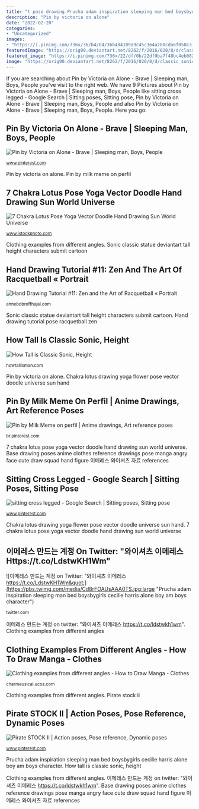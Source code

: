 ```yaml
---
title: "t pose drawing Prucha adam inspiration sleeping man bed boysbygirls cecilie harris alone boy am boys character"
description: "Pin by victoria on alone"
date: "2022-02-20"
categories:
- "Uncategorized"
images:
- "https://i.pinimg.com/736x/36/b4/04/36b404109a9c45c364a280cda6f058c3--dynamic-poses-male-poses.jpg"
featuredImage: "https://orig00.deviantart.net/8262/f/2016/020/8/d/classic_sonic_statue_by_unsubjective-d9opbpj.png"
featured_image: "https://i.pinimg.com/736x/22/df/0b/22df0ba7f48bc4eb0825e90d96a86b7a--drawing-poses-crosses.jpg"
image: "https://orig00.deviantart.net/8262/f/2016/020/8/d/classic_sonic_statue_by_unsubjective-d9opbpj.png"
---
```


If you are searching about Pin by Victoria on Alone - Brave | Sleeping man, Boys, People you've visit to the right web. We have 9 Pictures about Pin by Victoria on Alone - Brave | Sleeping man, Boys, People like sitting cross legged - Google Search | Sitting poses, Sitting pose, Pin by Victoria on Alone - Brave | Sleeping man, Boys, People and also Pin by Victoria on Alone - Brave | Sleeping man, Boys, People. Here you go:

## Pin By Victoria On Alone - Brave | Sleeping Man, Boys, People

![Pin by Victoria on Alone - Brave | Sleeping man, Boys, People](https://i.pinimg.com/736x/fa/6d/c0/fa6dc028eeaf49de1d1795e27eff64d2--story-inspiration-writing-inspiration.jpg "이메레스 만드는 계정 on twitter: &quot;와이셔츠 이메레스 https://t.co/ldstwkh1wm&quot;")

<small>www.pinterest.com</small>

Pin by victoria on alone. Pin by milk meme on perfil

## 7 Chakra Lotus Pose Yoga Vector Doodle Hand Drawing Sun World Universe

![7 Chakra Lotus Pose Yoga Vector Doodle Hand Drawing Sun World Universe](https://media.istockphoto.com/vectors/chakra-lotus-pose-yoga-vector-doodle-hand-drawing-sun-world-universe-vector-id1004714980?k=6&amp;m=1004714980&amp;s=170667a&amp;w=0&amp;h=HNulhvx3_JA2zcE-Tv3P17zuWK_BWW3fe7L7oajpwM8= "How tall is classic sonic, height")

<small>www.istockphoto.com</small>

Clothing examples from different angles. Sonic classic statue deviantart tall height characters submit cartoon

## Hand Drawing Tutorial #11: Zen And The Art Of Racquetball « Portrait

![Hand Drawing Tutorial #11: Zen and the Art of Racquetball « Portrait](http://annebobroffhajal.com/wp-content/uploads/2011/03/HandTutorial11end2-627x1024.jpg "Sonic classic statue deviantart tall height characters submit cartoon")

<small>annebobroffhajal.com</small>

Sonic classic statue deviantart tall height characters submit cartoon. Hand drawing tutorial pose racquetball zen

## How Tall Is Classic Sonic, Height

![How Tall is Classic Sonic, Height](https://orig00.deviantart.net/8262/f/2016/020/8/d/classic_sonic_statue_by_unsubjective-d9opbpj.png "Kisuke trai chàng pinturas")

<small>howtallisman.com</small>

Pin by victoria on alone. Chakra lotus drawing yoga flower pose vector doodle universe sun hand

## Pin By Milk Meme On Perfil | Anime Drawings, Art Reference Poses

![Pin by Milk Meme on perfil | Anime drawings, Art reference poses](https://i.pinimg.com/736x/41/c6/f5/41c6f57d4c1040975b2b0e7c275f3e8c.jpg "Base drawing poses anime clothes reference drawings pose manga angry face cute draw squad hand figure 이메레스 와이셔츠 자료 references")

<small>br.pinterest.com</small>

7 chakra lotus pose yoga vector doodle hand drawing sun world universe. Base drawing poses anime clothes reference drawings pose manga angry face cute draw squad hand figure 이메레스 와이셔츠 자료 references

## Sitting Cross Legged - Google Search | Sitting Poses, Sitting Pose

![sitting cross legged - Google Search | Sitting poses, Sitting pose](https://i.pinimg.com/736x/22/df/0b/22df0ba7f48bc4eb0825e90d96a86b7a--drawing-poses-crosses.jpg "Clothing examples from different angles")

<small>www.pinterest.com</small>

Chakra lotus drawing yoga flower pose vector doodle universe sun hand. 7 chakra lotus pose yoga vector doodle hand drawing sun world universe

## 이메레스 만드는 계정 On Twitter: &quot;와이셔츠 이메레스 Https://t.co/LdstwKH1Wm&quot;

![이메레스 만드는 계정 on Twitter: &quot;와이셔츠 이메레스 https://t.co/LdstwKH1Wm&quot;](https://pbs.twimg.com/media/Cd8rFOAUsAAA0TS.jpg:large "Prucha adam inspiration sleeping man bed boysbygirls cecilie harris alone boy am boys character")

<small>twitter.com</small>

이메레스 만드는 계정 on twitter: &quot;와이셔츠 이메레스 https://t.co/ldstwkh1wm&quot;. Clothing examples from different angles

## Clothing Examples From Different Angles - How To Draw Manga - Clothes

![Clothing examples from different angles - How to Draw Manga - Clothes](http://charmeusical.ucoz.com/_dr/4/74969080.png "Hand drawing tutorial #11: zen and the art of racquetball « portrait")

<small>charmeusical.ucoz.com</small>

Clothing examples from different angles. Pirate stock ii

## Pirate STOCK II | Action Poses, Pose Reference, Dynamic Poses

![Pirate STOCK II | Action poses, Pose reference, Dynamic poses](https://i.pinimg.com/736x/36/b4/04/36b404109a9c45c364a280cda6f058c3--dynamic-poses-male-poses.jpg "Prucha adam inspiration sleeping man bed boysbygirls cecilie harris alone boy am boys character")

<small>www.pinterest.com</small>

Prucha adam inspiration sleeping man bed boysbygirls cecilie harris alone boy am boys character. How tall is classic sonic, height

Clothing examples from different angles. 이메레스 만드는 계정 on twitter: &quot;와이셔츠 이메레스 https://t.co/ldstwkh1wm&quot;. Base drawing poses anime clothes reference drawings pose manga angry face cute draw squad hand figure 이메레스 와이셔츠 자료 references
